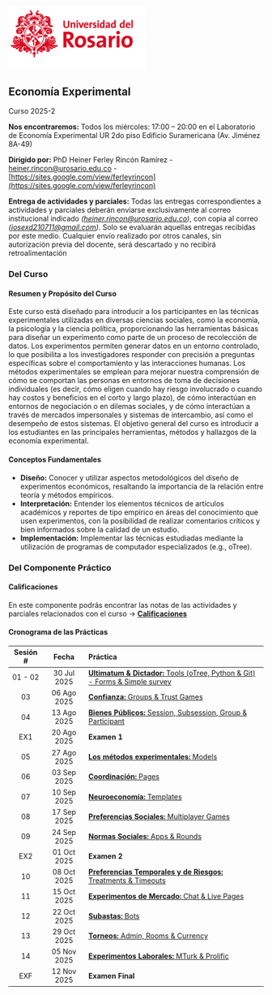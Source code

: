 <img src="imgs/logo_u_rosario.png" title="Logo Universidad del Rosario" alt="Logo Universidad del Rosario" style="width: 17rem;">

## Economía Experimental

Curso 2025-2

**Nos encontraremos:** Todos los miércoles: 17:00 – 20:00 en el Laboratorio de Economía Experimental UR 2do piso Edificio Suramericana (Av. Jiménez 8A-49)

**Dirigido por:** PhD Heiner Ferley Rincón Ramírez - [heiner.rincon@urosario.edu.co](mailto:heiner.rincon@urosario.edu.co) - [https://sites.google.com/view/ferleyrincon](https://sites.google.com/view/ferleyrincon)

**Entrega de actividades y parciales:** Todas las entregas correspondientes a actividades y parciales deberán enviarse exclusivamente al correo institucional indicado *([heiner.rincon@urosario.edu.co](mailto:heiner.rincon@urosario.edu.co))*, con copia al correo *([josexd210711@gmail.com](mailto:josexd210711@gmail.com))*. Solo se evaluarán aquellas entregas recibidas por este medio. Cualquier envío realizado por otros canales, sin autorización previa del docente, será descartado y no recibirá retroalimentación

### Del Curso

#### Resumen y Propósito del Curso

Este curso está diseñado para introducir a los participantes en las técnicas experimentales utilizadas en diversas ciencias sociales, como la economía, la psicología y la ciencia política, proporcionando las herramientas básicas para diseñar un experimento como parte de un proceso de recolección de datos. Los experimentos permiten generar datos en un entorno controlado, lo que posibilita a los investigadores responder con precisión a preguntas específicas sobre el comportamiento y las interacciones humanas. Los métodos experimentales se emplean para mejorar nuestra comprensión de cómo se comportan las personas en entornos de toma de decisiones individuales (es decir, cómo eligen cuando hay riesgo involucrado o cuando hay costos y beneficios en el corto y largo plazo), de cómo interactúan en entornos de negociación o en dilemas sociales, y de cómo interactúan a través de mercados impersonales y sistemas de intercambio, así como el desempeño de estos sistemas. El objetivo general del curso es introducir a los estudiantes en las principales herramientas, métodos y hallazgos de la economía experimental. 

#### Conceptos Fundamentales

- **Diseño:** Conocer y utilizar aspectos metodológicos del diseño de experimentos económicos, resaltando la importancia de la relación entre teoría y métodos empíricos.
- **Interpretación:** Entender los elementos técnicos de artículos académicos y reportes de tipo empírico en áreas del conocimiento que usen experimentos, con la posibilidad de realizar comentarios críticos y bien informados sobre la calidad de un estudio.
- **Implementación:** Implementar las técnicas estudiadas mediante la utilización de programas de computador especializados (e.g., oTree).

### Del Componente Práctico

#### Calificaciones

En este componente podrás encontrar las notas de las actividades y parciales relacionados con el curso -> [**Calificaciones**](https://docs.google.com/spreadsheets/d/1P0nX6XBa_NOPOorAD-sy9Htr27JHop6D5AHbxVWryMw/edit?usp=sharing)

#### Cronograma de las Prácticas

| Sesión # | Fecha | Práctica |
|:--------:|:-----:|:---------|
| 01 - 02 | 30 Jul 2025 | [**Ultimatum & Dictador:** Tools (oTree, Python & Git) - Forms & Simple survey ](clases/01_Tools_oTree_Python_GIT_02_Forms_SimpleSurvey) |
| 03 | 06 Ago 2025 | [**Confianza:** Groups & Trust Games](clases/03_Groups_TrustGames) |
| 04 | 13 Ago 2025 | [**Bienes Públicos:** Session, Subsession, Group & Participant](clases/04_Sessions_Subsessions_Groups_Participant) |
| EX1 | 20 Ago 2025 | **Examen 1** |
| 05 | 27 Ago 2025 | [**Los métodos experimentales:** Models](clases/05_Models) |
| 06 | 03 Sep 2025 | [**Coordinación:** Pages](clases/06_Pages) |
| 07 | 10 Sep 2025 | [**Neuroeconomía:** Templates](clases/07_Templates) |
| 08 | 17 Sep 2025 | [**Preferencias Sociales:** Multiplayer Games](clases/08_MultiplayerGames) |
| 09 | 24 Sep 2025 | [**Normas Sociales:** Apps & Rounds](clases/09_Apps_Rounds) |
| EX2 | 01 Oct 2025 | **Examen 2** |
| 10 | 08 Oct 2025 | [**Preferencias Temporales y de Riesgos:** Treatments & Timeouts](clases/10_Treatments_Timeouts) |
| 11 | 15 Oct 2025 | [**Experimentos de Mercado:** Chat & Live Pages](clases/11_Chat_LivePages) |
| 12 | 22 Oct 2025 | [**Subastas:** Bots](clases/12_Bots) |
| 13 | 29 Oct 2025 | [**Torneos:** Admin, Rooms & Currency](clases/13_Admin_Rooms_Currency) |
| 14 | 05 Nov 2025 | [**Experimentos Laborales:** MTurk & Prolific](clases/14_MTurk_Prolific) |
| EXF | 12 Nov 2025 | **Examen Final** |